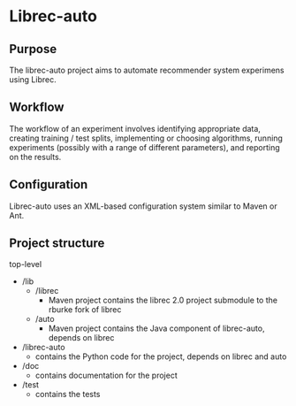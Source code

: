# Librec-auto

## Purpose

The librec-auto project aims to automate recommender system experimens using Librec. 

## Workflow

The workflow of an experiment involves identifying appropriate data, creating 
training / test splits, implementing or choosing algorithms, running experiments
(possibly with a range of different parameters), and reporting on the results.

## Configuration

Librec-auto uses an XML-based configuration system similar to Maven or Ant. 

## Project structure

top-level
* /lib
	* /librec
		* Maven project contains the librec 2.0 project submodule to the rburke fork of librec
	* /auto
		* Maven project contains the Java component of librec-auto, depends on librec
* /librec-auto
	* contains the Python code for the project, depends on librec and auto
* /doc
	* contains documentation for the project
* /test
	* contains the tests

	

